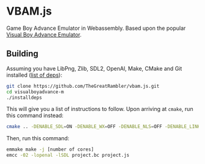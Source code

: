 # VBAM.js

Game Boy Advance Emulator in Webassembly. Based upon the popular [Visual Boy Advance Emulator](http://vba-m.com).

## Building

Assuming you have LibPng, Zlib, SDL2, OpenAl, Make, CMake and Git installed ([list of deps](https://github.com/visualboyadvance-m/visualboyadvance-m#building)):
```bash
git clone https://github.com/TheGreatRambler/vbam.js.git
cd visualboyadvance-m
./installdeps
```
This will give you a list of instructions to follow. Upon arriving at `cmake`, run this command instead:
```bash
cmake .. -DENABLE_SDL=ON -DENABLE_WX=OFF -DENABLE_NLS=OFF -DENABLE_LINK=OFF -DENABLE_DIRECT3D=OFF -DENABLE_XAUDIO2=OFF
```
Then, run this command:
```bash
emmake make -j [number of cores]
emcc -02 -lopenal -lSDL project.bc project.js
```

